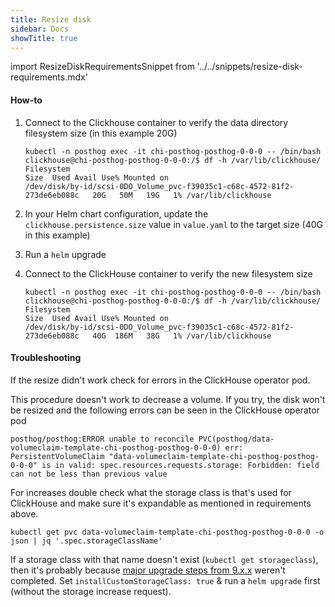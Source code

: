 ```yaml
---
title: Resize disk
sidebar: Docs
showTitle: true
---
```


import ResizeDiskRequirementsSnippet from '../../snippets/resize-disk-requirements.mdx'

<ResizeDiskRequirementsSnippet/>

#### How-to

1. Connect to the Clickhouse container to verify the data directory filesystem size (in this example 20G)

    ```shell
    kubectl -n posthog exec -it chi-posthog-posthog-0-0-0 -- /bin/bash
    clickhouse@chi-posthog-posthog-0-0-0:/$ df -h /var/lib/clickhouse/
    Filesystem                                                                Size  Used Avail Use% Mounted on
    /dev/disk/by-id/scsi-0DO_Volume_pvc-f39035c1-c68c-4572-81f2-273de6eb088c   20G   50M   19G   1% /var/lib/clickhouse
    ```

1. In your Helm chart configuration, update the `clickhouse.persistence.size` value in `value.yaml` to the target size (40G in this example)

1. Run a `helm` upgrade

1. Connect to the ClickHouse container to verify the new filesystem size
    ```shell
    kubectl -n posthog exec -it chi-posthog-posthog-0-0-0 -- /bin/bash
    clickhouse@chi-posthog-posthog-0-0-0:/$ df -h /var/lib/clickhouse/
    Filesystem                                                                Size  Used Avail Use% Mounted on
    /dev/disk/by-id/scsi-0DO_Volume_pvc-f39035c1-c68c-4572-81f2-273de6eb088c   40G  186M   38G   1% /var/lib/clickhouse
    ```

#### Troubleshooting

If the resize didn't work check for errors in the ClickHouse operator pod.

This procedure doesn't work to decrease a volume. If you try, the disk won't be resized and the following errors can be seen in the ClickHouse operator pod

```
posthog/posthog:ERROR unable to reconcile PVC(posthog/data-volumeclaim-template-chi-posthog-posthog-0-0-0) err: PersistentVolumeClaim "data-volumeclaim-template-chi-posthog-posthog-0-0-0" is in valid: spec.resources.requests.storage: Forbidden: field can not be less than previous value
```

For increases double check what the storage class is that's used for ClickHouse and make sure it's expandable as mentioned in requirements above.

```shell
kubectl get pvc data-volumeclaim-template-chi-posthog-posthog-0-0-0 -o json | jq '.spec.storageClassName'
```

If a storage class with that name doesn't exist (`kubectl get storageclass`), then it's probably because [major upgrade steps from 9.x.x](/docs/runbook/upgrade-notes#upgrading-from-9xx) weren't completed. Set `installCustomStorageClass: true` & run a `helm upgrade` first (without the storage increase request).
